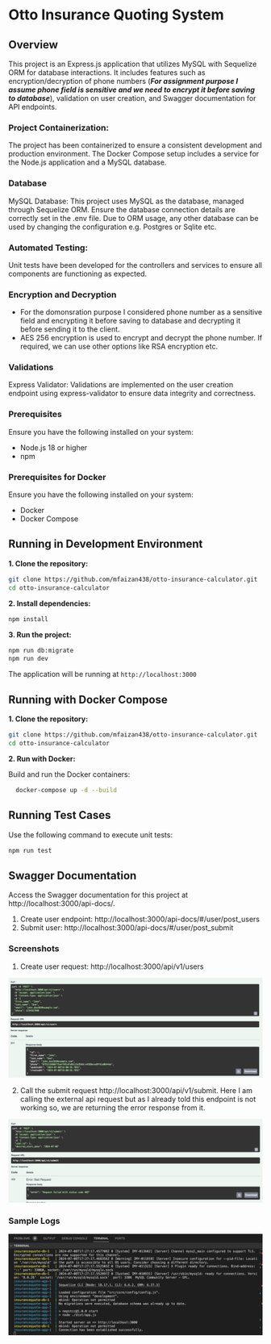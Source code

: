 # Otto Insurance Quoting System

## Overview
This project is an Express.js application that utilizes MySQL with Sequelize ORM for database interactions. It includes features such as encryption/decryption of phone numbers (**_For assignment purpose I assume phone field is sensitive and we need to encrypt it before saving to database_**), validation on user creation, and Swagger documentation for API endpoints.

### Project Containerization:
The project has been containerized to ensure a consistent development and production environment. The Docker Compose setup includes a service for the Node.js application and a MySQL database.

### Database
MySQL Database:
This project uses MySQL as the database, managed through Sequelize ORM. Ensure the database connection details are correctly set in the .env file.
Due to ORM usage, any other database can be used by changing the configuration e.g. Postgres or Sqlite etc.

### Automated Testing:
Unit tests have been developed for the controllers and services to ensure all components are functioning as expected.

### Encryption and Decryption
- For the domonsration purpose I considered phone number as a sensitive field and encrypting it before saving to database and decrypting it before sending it to the client.
- AES 256 encryption is used to encrypt and decrypt the phone number. If required, we can use other options like RSA encryption etc.

### Validations
Express Validator:
Validations are implemented on the user creation endpoint using express-validator to ensure data integrity and correctness.
### Prerequisites
Ensure you have the following installed on your system:
- Node.js 18 or higher
- npm

### Prerequisites for Docker
Ensure you have the following installed on your system:
- Docker
- Docker Compose

## Running in Development Environment

**1. Clone the repository:**
   ```bash
   git clone https://github.com/mfaizan438/otto-insurance-calculator.git
   cd otto-insurance-calculator
   ```
**2. Install dependencies:**
```bash
npm install
```

**3. Run the project:**

   ```bash
   npm run db:migrate
   npm run dev
   ```

The application will be running at `http://localhost:3000`

## Running with Docker Compose
**1. Clone the repository:**
   ```bash
   git clone https://github.com/mfaizan438/otto-insurance-calculator.git
   cd otto-insurance-calculator
   ```

**2. Run with Docker:**

Build and run the Docker containers:

```bash
  docker-compose up -d --build
```

## Running Test Cases
Use the following command to execute unit tests:
```bash
npm run test
```

## Swagger Documentation

Access the Swagger documentation for this project at http://localhost:3000/api-docs/.
1. Create user endpoint:  http://localhost:3000/api-docs/#/user/post_users
2. Submit user: http://localhost:3000/api-docs/#/user/post_submit



### Screenshots
1. Create user request: http://localhost:3000/api/v1/users

![alt text](image-1.png)

2. Call the submit request  http://localhost:3000/api/v1/submit. Here I am calling the external api request but as I already told this endpoint is not working so, we are returning the error response from it.

![alt text](image.png)

### Sample Logs
![alt text](image-2.png)
